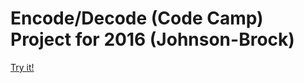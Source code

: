 # Encode/Decode (Code Camp) Project for 2016 (Johnson-Brock)
[Try it!](https://allknowingfrog.github.io/diggy-dan)
